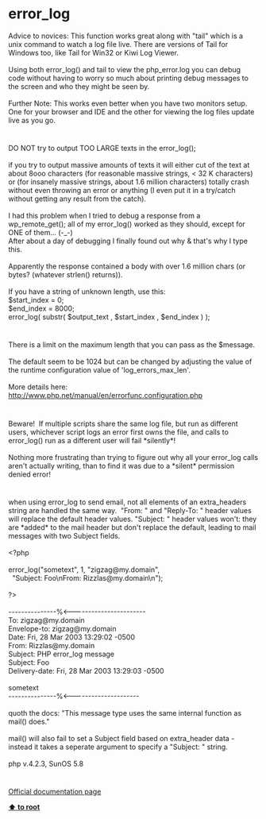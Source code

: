 # error_log




<div class="phpcode"><span class="html">
Advice to novices: This function works great along with &quot;tail&quot; which is a unix command to watch a log file live. There are versions of Tail for Windows too, like Tail for Win32 or Kiwi Log Viewer.<br><br>Using both error_log() and tail to view the php_error.log you can debug code without having to worry so much about printing debug messages to the screen and who they might be seen by.<br><br>Further Note: This works even better when you have two monitors setup. One for your browser and IDE and the other for viewing the log files update live as you go.</span>
</div>
  

#


<div class="phpcode"><span class="html">
DO NOT try to output TOO LARGE texts in the error_log();<br><br>if you try to output massive amounts of texts it will either cut of the text at about 8ooo characters (for reasonable massive strings, &lt; 32 K characters) or (for insanely massive strings, about 1.6 million characters) totally crash without even throwing an error or anything (I even put it in a try/catch without getting any result from the catch).<br><br>I had this problem when I tried to debug a response from a wp_remote_get(); all of my error_log() worked as they should, except for ONE of them... (-_-)<br>After about a day of debugging I finally found out why &amp; that&apos;s why I type this.<br><br>Apparently the response contained a body with over 1.6 million chars (or bytes? (whatever strlen() returns)).<br><br>If you have a string of unknown length, use this:<br>$start_index = 0;<br>$end_index = 8000;<br>error_log( substr( $output_text , $start_index , $end_index ) );</span>
</div>
  

#


<div class="phpcode"><span class="html">
There is a limit on the maximum length that you can pass as the $message.<br><br>The default seem to be 1024 but can be changed by adjusting the value of the runtime configuration value of &apos;log_errors_max_len&apos;.<br><br>More details here:<br><a href="http://www.php.net/manual/en/errorfunc.configuration.php" rel="nofollow" target="_blank">http://www.php.net/manual/en/errorfunc.configuration.php</a></span>
</div>
  

#


<div class="phpcode"><span class="html">
Beware!&#xA0; If multiple scripts share the same log file, but run as different users, whichever script logs an error first owns the file, and calls to error_log() run as a different user will fail *silently*!<br><br>Nothing more frustrating than trying to figure out why all your error_log calls aren&apos;t actually writing, than to find it was due to a *silent* permission denied error!</span>
</div>
  

#


<div class="phpcode"><span class="html">
when using error_log to send email, not all elements of an extra_headers string are handled the same way.&#xA0; &quot;From: &quot; and &quot;Reply-To: &quot; header values will replace the default header values. &quot;Subject: &quot; header values won&apos;t: they are *added* to the mail header but don&apos;t replace the default, leading to mail messages with two Subject fields.<br><br><span class="default">&lt;?php<br><br>error_log</span><span class="keyword">(</span><span class="string">&quot;sometext&quot;</span><span class="keyword">, </span><span class="default">1</span><span class="keyword">, </span><span class="string">&quot;zigzag@my.domain&quot;</span><span class="keyword">, <br>&#xA0; </span><span class="string">&quot;Subject: Foo\nFrom: Rizzlas@my.domain\n&quot;</span><span class="keyword">);<br><br></span><span class="default">?&gt;<br></span><br>---------------%&lt;-----------------------<br>To: zigzag@my.domain<br>Envelope-to: zigzag@my.domain<br>Date: Fri, 28 Mar 2003 13:29:02 -0500<br>From: Rizzlas@my.domain<br>Subject: PHP error_log message<br>Subject: Foo<br>Delivery-date: Fri, 28 Mar 2003 13:29:03 -0500<br><br>sometext<br>---------------%&lt;---------------------<br><br>quoth the docs: &quot;This message type uses the same internal function as mail() does.&quot;&#xA0; <br><br>mail() will also fail to set a Subject field based on extra_header data - instead it takes a seperate argument to specify a &quot;Subject: &quot; string.<br><br>php v.4.2.3, SunOS 5.8</span>
</div>
  

#

[Official documentation page](https://www.php.net/manual/en/function.error-log.php)

**[⬆ to root](/)**